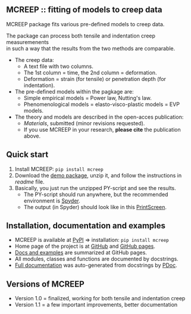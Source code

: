 MCREEP :: fitting of models to creep data
-----------------------------------------

MCREEP package fits various pre-defined models to creep data.

The package can process both tensile and indentation creep measuremenents <br>
in such a way that the results from the two methods are comparable.

* The creep data:
    - A text file with two columns.
    - The 1st column = time, the 2nd column = deformation.
	- Deformation = strain (for tensile) or penetration depth (for indentation).
* The pre-defined models within the pagkage are:
    - Simple empirical models = Power law, Nutting's law.
    - Phenomenological models = elasto-visco-plastic models = EVP models.
* The theory and models are described in the open-acces publication:
	- *Materials*, submitted (minor revisions requested).
	- If you use MCREEP in your research, **please cite** the publication above.

Quick start
-----------
1. Install MCREEP: `pip install mcreep`
2. Download the [demo package](https://mirekslouf.github.io/mcreep/docs),
   unzip it, and follow the instructions in *readme* file.
3. Basically, you just run the unzipped PY-script and see the results.
	- The PY-script should run anywhere, but the recommended environment is
      [Spyder](https://www.spyder-ide.org).
	- The output (in Spyder) should look like in this 
      [PrintScreen](https://mirekslouf.github.io/mcreep/docs/images/mcreep_printscreen.png).

Installation, documentation and examples
--------------------------
* MCREEP is available at
  [PyPI](https://pypi.org/project/mcreep/)
  &rArr; installation: `pip install mcreep`
* Home page of the project is at
  [GitHub](https://github.com/mirekslouf/mcreep/) 
  and [GitHub pages](https://mirekslouf.github.io/mcreep/).
* [Docs and examples](https://mirekslouf.github.io/mcreep/docs/)
  are summarized at GitHub pages.
* All modules, classes and functions are documented by docstrings.
* [Full documentation](https://mirekslouf.github.io/mcreep/docs/pdoc.html/index.html)
  was auto-generated from docstrings by [PDoc](https://pdoc.dev).

Versions of MCREEP
------------------
* Version 1.0 = finalized, working for both tensile and indentation creep
* Version 1.1 = a few important improvements, better documentation
